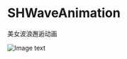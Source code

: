 # SHWaveAnimation
美女波浪邂逅动画

![Image text](https://upload-images.jianshu.io/upload_images/6083675-6a29ff34e4a15784.png?imageMogr2/auto-orient/strip%7CimageView2/2/w/1000)
